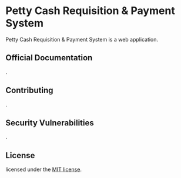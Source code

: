 # Petty Cash Requisition & Payment System

Petty Cash Requisition & Payment System is a web application.

## Official Documentation

.
## Contributing

.

## Security Vulnerabilities

.

## License

licensed under the [MIT license](http://opensource.org/licenses/MIT).